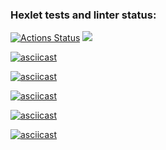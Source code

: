 ### Hexlet tests and linter status:
[![Actions Status](https://github.com/ilya-ship-it/python-project-49/actions/workflows/hexlet-check.yml/badge.svg)](https://github.com/ilya-ship-it/python-project-49/actions)
<a href="https://codeclimate.com/github/ilya-ship-it/python-project-49/maintainability"><img src="https://api.codeclimate.com/v1/badges/27aa450a3d35888fab09/maintainability" /></a>

[![asciicast](https://asciinema.org/a/IuMPOqcobLtVXsHTovNerQNAS.svg)](https://asciinema.org/a/IuMPOqcobLtVXsHTovNerQNAS)

[![asciicast](https://asciinema.org/a/3MANWiSYoyY356LNF99pbocIq.svg)](https://asciinema.org/a/3MANWiSYoyY356LNF99pbocIq)

[![asciicast](https://asciinema.org/a/EkTwqAdHzrPWmI9MIew4ZCmVZ.svg)](https://asciinema.org/a/EkTwqAdHzrPWmI9MIew4ZCmVZ)

[![asciicast](https://asciinema.org/a/9oTokNX3qVEdysgQL4F9br6V9.svg)](https://asciinema.org/a/9oTokNX3qVEdysgQL4F9br6V9)

[![asciicast](https://asciinema.org/a/grEcerYooyvvIfSNXTdbGXUAj.svg)](https://asciinema.org/a/grEcerYooyvvIfSNXTdbGXUAj)